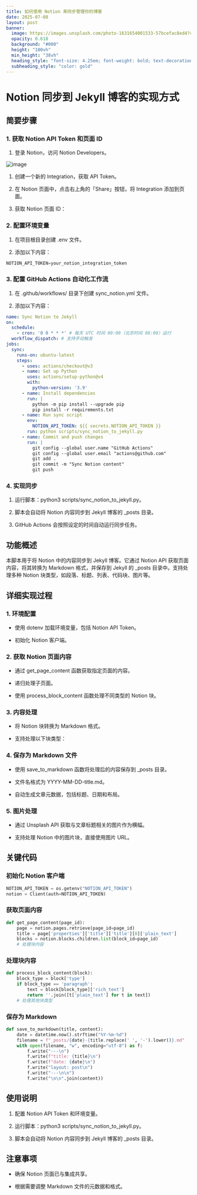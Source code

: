 ```yaml
---
title: 如何使用 Notion 来同步管理你的博客
date: 2025-07-08
layout: post
banner:
  image: https://images.unsplash.com/photo-1631654001533-57bcefac8ed4?crop=entropy&cs=tinysrgb&fit=max&fm=jpg&ixid=M3w2OTIwMzJ8MHwxfHJhbmRvbXx8fHx8fHx8fDE3NTE5NTY0MTl8&ixlib=rb-4.1.0&q=80&w=1080
  opacity: 0.618
  background: "#000"
  height: "100vh"
  min_height: "38vh"
  heading_style: "font-size: 4.25em; font-weight: bold; text-decoration: underline"
  subheading_style: "color: gold"
---
```


# Notion 同步到 Jekyll 博客的实现方式

## 简要步骤

### 1. 获取 Notion API Token 和页面 ID

1. 登录 Notion，访问 Notion Developers。

![image](https://prod-files-secure.s3.us-west-2.amazonaws.com/a7a0cc5a-89b9-4cda-8686-1fba0ca52f40/d19c1afe-dea5-4312-9333-786b0ba83054/image.png?X-Amz-Algorithm=AWS4-HMAC-SHA256&X-Amz-Content-Sha256=UNSIGNED-PAYLOAD&X-Amz-Credential=ASIAZI2LB4666AM7CGJJ%2F20250708%2Fus-west-2%2Fs3%2Faws4_request&X-Amz-Date=20250708T063338Z&X-Amz-Expires=3600&X-Amz-Security-Token=IQoJb3JpZ2luX2VjEHsaCXVzLXdlc3QtMiJGMEQCICwy8TlGblEToeHbWVj2A2fnrA6QZhBfcORS7mCySCjVAiBA7HGPkJmXRqJ650zPzD%2F9l8txa6J%2FsL%2BrfL8R7xqZGyqIBAiE%2F%2F%2F%2F%2F%2F%2F%2F%2F%2F8BEAAaDDYzNzQyMzE4MzgwNSIMnUS6QjH7qndvPV3JKtwD18%2B2AkcC0TEDhQs23i6ofNHU1yMnH6mL7%2BtKjkbuoms1U0%2B4zNqe0ZxCYZDdVj%2F0cntVqvMIq3J%2FLimjZSmEVzQPOUQSLFJibN%2BNwJPH6koiiWt8k58tPc4a4nWsYhIe84ozvUp7BkNDsGdLV04U39fOLd%2Bu%2B%2BtRfrhQ%2FgksFaxhUgMNyVs%2Bh5onxXDGCVN%2BF0hBf821mhfF8cNS27HEQZnE%2F%2BA%2B9XVnQ027E%2FvKGz42B6n1kqAMeBkJbA%2FNZQDNe0mtEpqBNcjNHEYUi0hOwt8z7gAc9ZFD5q1ZINxcdFSotwwQf%2Fxp7OoVcgqT0O%2F6A5yClL0GNpuYL81kv%2FU1EaaKcIc8n%2BoTQv4hKrsew%2BcCm31Yi%2FTT0HZtMTLfBXoxCsutioXkQ47J1ab7DVGeRVCgU816csH%2F%2F2wv2xa6l7alVIOhheB3rqqQDB1ZSbO7zH26FNG5k1rREYIkvsLGabX4xbK1DZqi2ijhg2of%2BLrpIIrLqB3ghAI9OMS%2FrvhAf2sFtQw5XqRk6nafouNjiwQaVOTNXILt8rZt%2F9OSFyK%2F%2BCxcz%2FHdAReHdbv3LRuq2bya4neojRWv%2BirHoxMOJBJ4mhaj%2BsADoFnJTwrjLVzzTmjc3TgbK86XSj4w%2FYOywwY6pgEyO8hOTuR2HXm54wfDWDIaE%2B0aSoqzX9%2FNhfP6IwbNaN5IpWq3WQ5xquhSOxWyL9WtI%2FDnua4rFTVnsbJk1pEJUvctI2%2FecnymnmiQIa2mWAorxIomcFiYGlBPK5CE9rkC%2BsYRaTe8bvUbSEZ7qLPqWqAov4%2FfArtAX%2FsLP8%2BuN1SC1FRoC3Jh%2FFlgNd8MNKTT%2FQx4Vp3GYo9WnpAx%2B3%2FAvPJQa2fM&X-Amz-Signature=0b012bad826cdb17158e0ec73e418c9035d27c43e013bce506fdff2d2bd41395&X-Amz-SignedHeaders=host&x-amz-checksum-mode=ENABLED&x-id=GetObject)

1. 创建一个新的 Integration，获取 API Token。

1. 在 Notion 页面中，点击右上角的「Share」按钮，将 Integration 添加到页面。

1. 获取 Notion 页面 ID：


### 2. 配置环境变量

1. 在项目根目录创建 .env 文件。

1. 添加以下内容：

```javascript
NOTION_API_TOKEN=your_notion_integration_token
```

### 3. 配置 GitHub Actions 自动化工作流

1. 在 .github/workflows/ 目录下创建 sync_notion.yml 文件。

1. 添加以下内容：

```yaml
name: Sync Notion to Jekyll
on:
  schedule:
    - cron: '0 0 * * *' # 每天 UTC 时间 00:00（北京时间 08:00）运行
  workflow_dispatch: # 支持手动触发
jobs:
  sync:
    runs-on: ubuntu-latest
    steps:
      - uses: actions/checkout@v3
      - name: Set up Python
        uses: actions/setup-python@v4
        with:
          python-version: '3.9'
      - name: Install dependencies
        run: |
          python -m pip install --upgrade pip
          pip install -r requirements.txt
      - name: Run sync script
        env:
          NOTION_API_TOKEN: ${{ secrets.NOTION_API_TOKEN }}
        run: python scripts/sync_notion_to_jekyll.py
      - name: Commit and push changes
        run: |
          git config --global user.name "GitHub Actions"
          git config --global user.email "actions@github.com"
          git add .
          git commit -m "Sync Notion content"
          git push
```

### 4. 实现同步

1. 运行脚本：python3 scripts/sync_notion_to_jekyll.py。

1. 脚本会自动将 Notion 内容同步到 Jekyll 博客的 _posts 目录。

1. GitHub Actions 会按照设定的时间自动运行同步任务。

## 功能概述

本脚本用于将 Notion 中的内容同步到 Jekyll 博客。它通过 Notion API 获取页面内容，将其转换为 Markdown 格式，并保存到 Jekyll 的 _posts 目录中。支持处理多种 Notion 块类型，如段落、标题、列表、代码块、图片等。

## 详细实现过程

### 1. 环境配置

- 使用 dotenv 加载环境变量，包括 Notion API Token。

- 初始化 Notion 客户端。

### 2. 获取 Notion 页面内容

- 通过 get_page_content 函数获取指定页面的内容。

- 递归处理子页面。

- 使用 process_block_content 函数处理不同类型的 Notion 块。

### 3. 内容处理

- 将 Notion 块转换为 Markdown 格式。

- 支持处理以下块类型：


### 4. 保存为 Markdown 文件

- 使用 save_to_markdown 函数将处理后的内容保存到 _posts 目录。

- 文件名格式为 YYYY-MM-DD-title.md。

- 自动生成文章元数据，包括标题、日期和布局。

### 5. 图片处理

- 通过 Unsplash API 获取与文章标题相关的图片作为横幅。

- 支持处理 Notion 中的图片块，直接使用图片 URL。

## 关键代码

### 初始化 Notion 客户端

```python
NOTION_API_TOKEN = os.getenv("NOTION_API_TOKEN")
notion = Client(auth=NOTION_API_TOKEN)
```

### 获取页面内容

```python
def get_page_content(page_id):
    page = notion.pages.retrieve(page_id=page_id)
    title = page['properties']['title']['title'][0]['plain_text']
    blocks = notion.blocks.children.list(block_id=page_id)
    # 处理块内容
```

### 处理块内容

```python
def process_block_content(block):
    block_type = block['type']
    if block_type == 'paragraph':
        text = block[block_type]['rich_text']
        return ''.join([t['plain_text'] for t in text])
    # 处理其他块类型
```

### 保存为 Markdown

```python
def save_to_markdown(title, content):
    date = datetime.now().strftime("%Y-%m-%d")
    filename = f"_posts/{date}-{title.replace(' ', '-').lower()}.md"
    with open(filename, "w", encoding="utf-8") as f:
        f.write("---\n")
        f.write(f"title: {title}\n")
        f.write(f"date: {date}\n")
        f.write("layout: post\n")
        f.write("---\n\n")
        f.write("\n\n".join(content))
```

## 使用说明

1. 配置 Notion API Token 和环境变量。

1. 运行脚本：python3 scripts/sync_notion_to_jekyll.py。

1. 脚本会自动将 Notion 内容同步到 Jekyll 博客的 _posts 目录。

## 注意事项

- 确保 Notion 页面已与集成共享。

- 根据需要调整 Markdown 文件的元数据和格式。